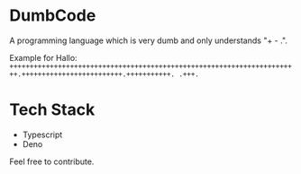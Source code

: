 # DumbCode
A programming language which is very dumb and only understands "+ - .".

Example for Hallo:
`++++++++++++++++++++++++++++++++++++++++++++++++++++++++++++++++++++++++.+++++++++++++++++++++++++.+++++++++++. .+++.`

# Tech Stack
- Typescript
- Deno

Feel free to contribute.

